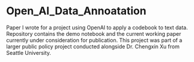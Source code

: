 # Open_AI_Data_Annoatation
Paper I wrote for a project using OpenAI to apply a codebook to text data. Repository contains the demo notebook and the current working paper currently under consideration for publication. This project was part of a larger public policy project conducted alongside Dr. Chengxin Xu from Seattle University.
